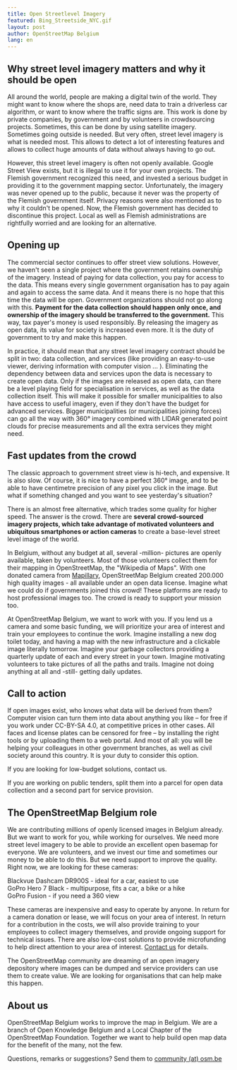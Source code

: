 ```yaml
---
title: Open Streetlevel Imagery
featured: Bing_Streetside_NYC.gif
layout: post
author: OpenStreetMap Belgium
lang: en
---
```



## Why street level imagery matters and why it should be open
All around the world, people are making a digital twin of the world. They might want to know where the shops are, need data to train a driverless car algorithm, or want to know where the traffic signs are. This work is done by private companies, by government and by volunteers in crowdsourcing projects. Sometimes, this can be done by using satellite imagery. Sometimes going outside is needed. But very often, street level imagery is what is needed most. This allows to detect a lot of interesting features and allows to collect huge amounts of data without always having to go out.

However, this street level imagery is often not openly available. Google Street View exists, but it is illegal to use it for your own projects. The Flemish government recognized this need, and invested a serious budget in providing it to the government mapping sector. Unfortunately, the imagery was never opened up to the public, because it never was the property of the Flemish government itself. Privacy reasons were also mentioned as to why it couldn't be opened. Now, the Flemish government has decided to discontinue this project. Local as well as Flemish administrations are rightfully worried and are looking for an alternative.

## Opening up

The commercial sector continues to offer street view solutions. However, we haven't seen a single project where the government retains ownership of the imagery. Instead of paying for data collection, you pay for access to the data. This means every single government organisation has to pay again and again to access the same data. And it means there is no hope that this time the data will be open. Government organizations should not go along with this. **Payment for the data collection should happen only once, and ownership of the imagery should be transferred to the government.** This way, tax payer's money is used responsibly. By releasing the imagery as open data, its value for society is increased even more. It is the duty of government to try and make this happen.

In practice, it should mean that any street level imagery contract should be split in two: data collection, and services (like providing an easy-to-use viewer, deriving information with computer vision ... ). Eliminating the dependency between data and services upon the data is necessary to create open data. Only if the images are released as open data, can there be a level playing field for specialisation in services, as well as the data collection itself. This will make it possible for smaller municipalities to also have access to useful imagery, even if they don't have the budget for advanced services. Bigger municipalities (or municipalities joining forces) can go all the way with 360° imagery combined with LIDAR generated point clouds for precise measurements and all the extra services they might need.

## Fast updates from the crowd

The classic approach to government street view is hi-tech, and expensive. It is also slow. Of course, it is nice to have a perfect 360° image, and to be able to have centimetre precision of any pixel you click in the image. But what if something changed and you want to see yesterday's situation?

There is an almost free alternative, which trades some quality for higher speed. The answer is the crowd. There are **several crowd-sourced imagery projects, which take advantage of motivated volunteers and ubiquitous smartphones or action cameras** to create a base-level street level image of the world.

In Belgium, without any budget at all, several -million- pictures are openly available, taken by volunteers. Most of those volunteers collect them for their mapping in OpenStreetMap, the "Wikipedia of Maps". With one donated camera from [Mapillary](https://www.mapillary.com/), OpenStreetMap Belgium created 200.000 high quality images - all available under an open data license. Imagine what we could do if governments joined this crowd! These platforms are ready to host professional images too. The crowd is ready to support your mission too.

At OpenStreetMap Belgium, we want to work with you. If you lend us a camera and some basic funding, we will prioritize your area of interest and train your employees to continue the work. Imagine installing a new dog toilet today, and having a map with the new infrastructure and a clickable image literally tomorrow. Imagine your garbage collectors providing a quarterly update of each and every street in your town. Imagine motivating volunteers to take pictures of all the paths and trails. Imagine not doing anything at all and -still- getting daily updates.

## Call to action

If open images exist, who knows what data will be derived from them? Computer vision can turn them into data about anything you like – for free if you work under CC-BY-SA 4.0, at competitive prices in other cases. All faces and license plates can be censored for free – by installing the right tools or by uploading them to a web portal. And most of all: you will be helping your colleagues in other government branches, as well as civil society around this country. It is your duty to consider this option.

If you are looking for low-budget solutions, contact us.

If you are working on public tenders, split them into a parcel for open data collection and a second part for service provision.

## The OpenStreetMap Belgium role

We are contributing millions of openly licensed images in Belgium already. But we want to work for you, while working for ourselves. We need more street level imagery to be able to provide an excellent open basemap for everyone. We are volunteers, and we invest our time and sometimes our money to be able to do this. But we need support to improve the quality. Right now, we are looking for these cameras:

Blackvue Dashcam DR900S - ideal for a car, easiest to use  
GoPro Hero 7 Black - multipurpose, fits a car, a bike or a hike  
GoPro Fusion - if you need a 360 view  

These cameras are inexpensive and easy to operate by anyone. In return for a camera donation or lease, we will focus on your area of interest. In return for a contribution in the costs, we will also provide training to your employees to collect imagery themselves, and provide ongoing support for technical issues. There are also low-cost solutions to provide microfunding to help direct attention to your area of interest. [Contact us](mailto:community@osm.be) for details.

The OpenStreetMap community are dreaming of an open imagery depository where images can be dumped and service providers can use them to create value. We are looking for organisations that can help make this happen.

## About us

OpenStreetMap Belgium works to improve the map in Belgium. We are a branch of Open Knowledge Belgium and a Local Chapter of the OpenStreetMap Foundation. Together we want to help build open map data for the benefit of the many, not the few.

Questions, remarks or suggestions? Send them to [community (at) osm.be](mailto:community@osm.be)
